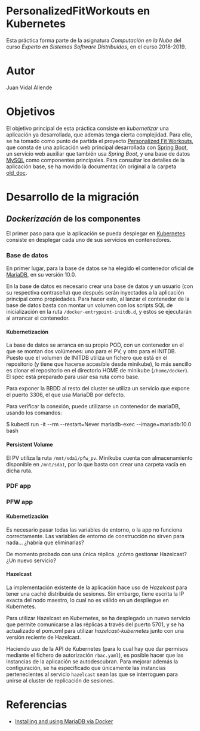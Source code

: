 # PersonalizedFitWorkouts en Kubernetes

Esta práctica forma parte de la asignatura _Computación en la Nube_
del curso _Experto en Sistemas Software Distribuidos_, en el curso 2018-2019.

# Autor

Juan Vidal Allende

# Objetivos

El objetivo principal de esta práctica consiste en _kubernetizar_ una aplicación
ya desarrollada, que además tenga cierta complejidad. Para ello, se ha tomado
como punto de partida el proyecto
[Personalized Fit Workouts](https://github.com/sculebras1/PersonalizedFitWorkouts),
que consta de una aplicación web principal desarrollada con
[Spring Boot](https://spring.io/projects/spring-boot), un servicio web auxiliar
que también usa _Spring Boot_, y una base de datos [MySQL](https://www.mysql.com/)
como componentes principales. Para consultar los detalles de la aplicación base,
se ha movido la documentación original a la carpeta
[old_doc](https://github.com/jvidalallende/PersonalizedFitWorkouts/tree/master/old_doc).

# Desarrollo de la migración

## _Dockerización_ de los componentes

El primer paso para que la aplicación se pueda desplegar en [Kubernetes](https://kubernetes.io/)
consiste en desplegar cada uno de sus servicios en contenedores.

### Base de datos
En primer lugar, para la base de datos se ha elegido el contenedor oficial de
[MariaDB](https://hub.docker.com/_/mariadb), en su versión 10.0.

En la base de datos es necesario crear una base de datos y un usuario (con su
respectiva contraseña) que después serán inyectados a la aplicación principal
como propiedades. Para hacer esto, al lanzar el contenedor de la base de datos
basta con montar un volumen con los scripts SQL de inicialización en la ruta
`/docker-entrypoint-initdb.d`, y estos se ejecutarán al arrancar el contenedor.

#### Kubernetización

La base de datos se arranca en su propio POD, con un contenedor en el que se montan
dos volúmenes: uno para el PV, y otro para el INITDB. Puesto que el volumen de INITDB
utiliza un fichero que está en el repositorio (y tiene que hacerse accesible desde
minikube), lo más sencillo es clonar el repositorio en el directorio HOME de minikube
(`/home/docker`). El spec está preparado para usar esa ruta como base.

Para exponer la BBDD al resto del cluster se utiliza un servicio que expone el puerto
3306, el que usa MariaDB por defecto.

Para verificar la conexión, puede utilizarse un contenedor de mariaDB, usando los comandos:

  $ kubectl run -it --rm --restart=Never mariadb-exec --image=mariadb:10.0 bash

#### Persistent Volume

El PV utiliza la ruta `/mnt/sda1/pfw_pv`. Minikube cuenta con almacenamiento disponible
en `/mnt/sda1`, por lo que basta con crear una carpeta vacía en dicha ruta.

### PDF app

### PFW app

#### Kubernetización

Es necesario pasar todas las variables de entorno, o la app no funciona correctamente.
Las variables de entorno de construcción no sirven para nada... ¿habría que eliminarlas?

De momento probado con una única réplica. ¿cómo gestionar Hazelcast? ¿Un nuevo servicio?

#### Hazelcast

La implementación existente de la aplicación hace uso de *Hazelcast* para tener una
caché distribuida de sesiones. Sin embargo, tiene escrita la IP exacta del nodo
maestro, lo cual no es válido en un despliegue en Kubernetes.

Para utilizar Hazelcast en Kubernetes, se ha desplegado un nuevo servicio que permite
comunicarse a las réplicas a través del puerto 5701, y se ha actualizado el pom.xml
para utilizar *hazelcast-kubernetes* junto con una versión reciente de Hazelcast.

Haciendo uso de la API de Kubernetes (para lo cual hay que dar permisos mediante
el fichero de autorización `rbac.yaml`), es posible hacer que las instancias de
la aplicación se autodescubran. Para mejorar además la configuración, se ha especificado
que únicamente las instancias pertenecientes al servicio `hazelcast` sean las que
se interroguen para unirse al cluster de replicación de sesiones.

# Referencias

* [Installing and using MariaDB via Docker](https://mariadb.com/kb/en/library/installing-and-using-mariadb-via-docker/)
